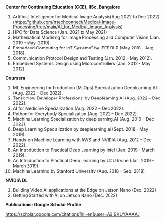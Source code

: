 **Center for Continuing Education (CCE), IISc, Bangalore**

1.	Artificial Intelligence for Medical Image Analysis(Aug 2022 to Dec 2022)
   (https://github.com/rrtechconnect/Medical-Image-Processing/tree/main/AI_for_Medical_Image_Analysis)
3.	HPC for Data Science (Jan. 2021 to May 2021)
4.	Mathematical Modeling for Image Processing and Computer Vision (Jan. 2019 - May. 2019).
5.	Embedded Computing for IoT Systems” by IEEE BLP (May 2018 - Aug. 2018).
6.	Communication Protocol Design and Testing (Jan. 2012 - May 2012).
7.	Embedded Systems Design using Microcontrollers (Jan. 2012 - May 2012).

**Coursera**

1.	ML Engineering for Production (MLOps) Specialization Deeplearning.AI (Aug. 2022 – Dec 2022).
2.	Tensorflow Developer Professional by Deeplearning.AI (Aug. 2022 – Dec 2022).
3.	AI for Medicine Specialization (Aug. 2022 – Dec 2022).
4.	Python for Everybody Specialization (Aug. 2022 – Dec 2022).
5.	Machine Learning Specialization by deeplearning.AI (Aug. 2016 – Dec 2022).
6.	Deep Learning Specialization by deeplearning.ai (Sept. 2018 - May 2019).
7.	Hands-on Machine Learning with AWS and NVIDIA (Aug. 2012 – Dec 2022).
8.	An Introduction to Practical Deep Learning by Intel (Jan. 2019 - March 2019).
9.	An Introduction to Practical Deep Learning by UCU Irvine (Jan. 2019 - March 2019).
10.	Machine Learning by Stanford University (Aug. 2018 - Sep. 2018)

**NVIDIA DLI**

1. Building Video AI applications at the Edge on Jetson Nano (Dec. 2022)
2. Getting Started with AI on Jetson Nano (Dec. 2022)

**Publications: Google Scholar Profile**

https://scholar.google.com/citations?hl=en&user=A6_9KUYAAAAJ
